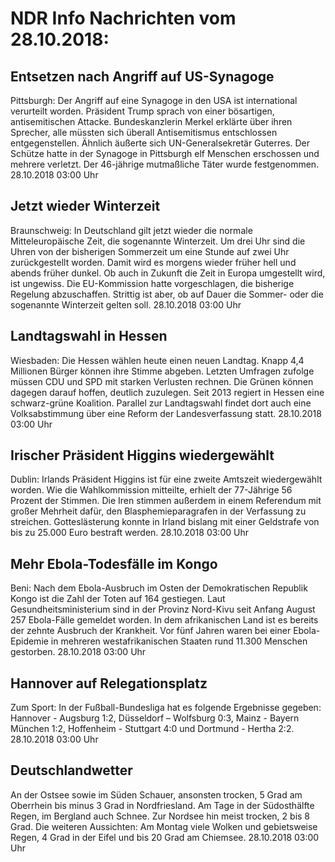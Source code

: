 # NDR Info Nachrichten vom 28.10.2018:


## Entsetzen nach Angriff auf US-Synagoge
Pittsburgh: Der Angriff auf eine Synagoge in den USA ist international verurteilt worden. Präsident Trump sprach von einer bösartigen, antisemitischen Attacke. Bundeskanzlerin Merkel erklärte über ihren Sprecher, alle müssten sich überall Antisemitismus entschlossen entgegenstellen. Ähnlich äußerte sich UN-Generalsekretär Guterres. Der Schütze hatte in der Synagoge in Pittsburgh elf Menschen erschossen und mehrere verletzt. Der 46-jährige mutmaßliche Täter wurde festgenommen. 28.10.2018 03:00 Uhr 

## Jetzt wieder Winterzeit
Braunschweig: In Deutschland gilt jetzt wieder die normale Mitteleuropäische Zeit, die sogenannte Winterzeit. Um drei Uhr sind die Uhren von der bisherigen Sommerzeit um eine Stunde auf zwei Uhr zurückgestellt worden. Damit wird es morgens wieder früher hell und abends früher dunkel. Ob auch in Zukunft die Zeit in Europa umgestellt wird, ist ungewiss. Die EU-Kommission hatte vorgeschlagen, die bisherige Regelung abzuschaffen. Strittig ist aber, ob auf Dauer die Sommer- oder die sogenannte Winterzeit gelten soll. 28.10.2018 03:00 Uhr 

## Landtagswahl in Hessen
Wiesbaden: Die Hessen wählen heute einen neuen Landtag. Knapp 4,4 Millionen Bürger können ihre Stimme abgeben. Letzten Umfragen zufolge müssen CDU und SPD mit starken Verlusten rechnen. Die Grünen können dagegen darauf hoffen, deutlich zuzulegen. Seit 2013 regiert in Hessen eine schwarz-grüne Koalition. Parallel zur Landtagswahl findet dort auch eine Volksabstimmung über eine Reform der Landesverfassung statt. 28.10.2018 03:00 Uhr 

## Irischer Präsident Higgins wiedergewählt
Dublin: Irlands Präsident Higgins ist für eine zweite Amtszeit wiedergewählt worden. Wie die Wahlkommission mitteilte, erhielt der 77-Jährige 56 Prozent der Stimmen. Die Iren stimmen außerdem in einem Referendum mit großer Mehrheit dafür, den Blasphemieparagrafen in der Verfassung zu streichen. Gotteslästerung konnte in Irland bislang mit einer Geldstrafe von bis zu 25.000 Euro bestraft werden. 28.10.2018 03:00 Uhr 

## Mehr Ebola-Todesfälle im Kongo
Beni: Nach dem Ebola-Ausbruch im Osten der Demokratischen Republik Kongo ist die Zahl der Toten auf 164 gestiegen. Laut Gesundheitsministerium sind in der Provinz Nord-Kivu seit Anfang August 257 Ebola-Fälle gemeldet worden. In dem afrikanischen Land ist es bereits der zehnte Ausbruch der Krankheit. Vor fünf Jahren waren bei einer Ebola-Epidemie in mehreren westafrikanischen Staaten rund 11.300 Menschen gestorben. 28.10.2018 03:00 Uhr 

## Hannover auf Relegationsplatz
Zum Sport: In der Fußball-Bundesliga hat es folgende Ergebnisse gegeben: Hannover - Augsburg       1:2,
Düsseldorf – Wolfsburg   0:3,
Mainz - Bayern München 1:2,
Hoffenheim - Stuttgart     4:0
und
Dortmund - Hertha           2:2. 28.10.2018 03:00 Uhr 

## Deutschlandwetter
An der Ostsee sowie im Süden Schauer, ansonsten trocken, 5 Grad am Oberrhein bis minus 3 Grad in Nordfriesland. Am Tage in der Südosthälfte Regen, im Bergland auch Schnee. Zur Nordsee hin meist trocken, 2 bis 8 Grad. Die weiteren Aussichten: Am Montag viele Wolken und gebietsweise Regen, 4 Grad in der Eifel und bis 20 Grad am Chiemsee. 28.10.2018 03:00 Uhr 
